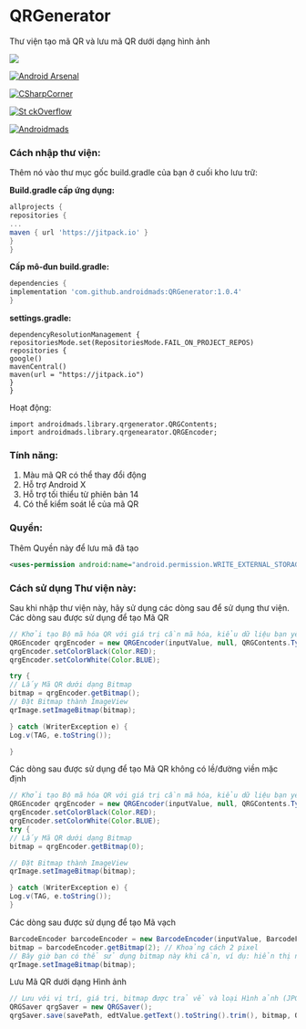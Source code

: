 # QRGenerator
Thư viện tạo mã QR và lưu mã QR dưới dạng hình ảnh

[![](https://jitpack.io/v/androidmads/QRGenerator.svg?style=for-the-badge)](https://jitpack.io/#androidmads/QRGenerator)

[![Android Arsenal](https://img.shields.io/badge/Android%20Arsenal-QR%20Generator-green.svg?style=for-the-badge)](https://android-arsenal.com/details/1/3890)

[![CSharpCorner](https://img.shields.io/badge/C%23-Corner-blue.svg?style=for-the-badge)](https://www.c-sharpcorner.com/article/how-to-generate-qr-code-in-android/)

[![St ckOverflow](https://img.shields.io/badge/stack%20overflow-FE7A16?logo=stack-overflow&logoColor=white&style=for-the-badge)](https://rb.gy/vol1bm)

[![Androidmads](https://img.shields.io/badge/Androidmads-Blog-09BBB2?style=for-the-badge)](https://www.androidmads.info/2018/07/how-to-generate-qr-code-in-android.html)

### Cách nhập thư viện:
Thêm nó vào thư mục gốc build.gradle của bạn ở cuối kho lưu trữ:

<b>Build.gradle cấp ứng dụng:</b>
``` groovy
allprojects {
repositories {
...
maven { url 'https://jitpack.io' }
}
}
```
<b>Cấp mô-đun build.gradle:</b>
```groovy
dependencies {
implementation 'com.github.androidmads:QRGenerator:1.0.4'
}
```
<b>settings.gradle:</b>
```
dependencyResolutionManagement {
repositoriesMode.set(RepositoriesMode.FAIL_ON_PROJECT_REPOS)
repositories {
google()
mavenCentral()
maven(url = "https://jitpack.io")
}
}
```
Hoạt động:
```
import androidmads.library.qrgenerator.QRGContents;
import androidmads.library.qrgenearator.QRGEncoder;

```

### Tính năng:
1. Màu mã QR có thể thay đổi động
2. Hỗ trợ Android X
3. Hỗ trợ tối thiểu từ phiên bản 14
4. Có thể kiểm soát lề của mã QR

### Quyền:

Thêm Quyền này để lưu mã đã tạo
```xml
<uses-permission android:name="android.permission.WRITE_EXTERNAL_STORAGE"/>
```
### Cách sử dụng Thư viện này:

Sau khi nhập thư viện này, hãy sử dụng các dòng sau để sử dụng thư viện.
Các dòng sau được sử dụng để tạo Mã QR
```java
// Khởi tạo Bộ mã hóa QR với giá trị cần mã hóa, kiểu dữ liệu bạn yêu cầu và Kích thước
QRGEncoder qrgEncoder = new QRGEncoder(inputValue, null, QRGContents.Type.TEXT, smallerDimension);
qrgEncoder.setColorBlack(Color.RED);
qrgEncoder.setColorWhite(Color.BLUE);

try {
// Lấy Mã QR dưới dạng Bitmap
bitmap = qrgEncoder.getBitmap();
// Đặt Bitmap thành ImageView
qrImage.setImageBitmap(bitmap);

} catch (WriterException e) {
Log.v(TAG, e.toString());

}
```
Các dòng sau được sử dụng để tạo Mã QR không có lề/đường viền mặc định
```java
// Khởi tạo Bộ mã hóa QR với giá trị cần mã hóa, kiểu dữ liệu bạn yêu cầu và Kích thước
QRGEncoder qrgEncoder = new QRGEncoder(inputValue, null, QRGContents.Type.TEXT, smallerDimension);
qrgEncoder.setColorBlack(Color.RED);
qrgEncoder.setColorWhite(Color.BLUE);
try {
// Lấy Mã QR dưới dạng Bitmap
bitmap = qrgEncoder.getBitmap(0);

// Đặt Bitmap thành ImageView
qrImage.setImageBitmap(bitmap);

} catch (WriterException e) {
Log.v(TAG, e.toString());
}
```
Các dòng sau được sử dụng để tạo Mã vạch
```java
BarcodeEncoder barcodeEncoder = new BarcodeEncoder(inputValue, BarcodeFormat.CODE_128, 800);
bitmap = barcodeEncoder.getBitmap(2); // Khoảng cách 2 pixel
// Bây giờ bạn có thể sử dụng bitmap này khi cần, ví dụ: hiển thị nó trong ImageView
qrImage.setImageBitmap(bitmap);
```

Lưu Mã QR dưới dạng Hình ảnh
```java
// Lưu với vị trí, giá trị, bitmap được trả về và loại Hình ảnh (JPG/PNG).
QRGSaver qrgSaver = new QRGSaver();
qrgSaver.save(savePath, edtValue.getText().toString().trim(), bitmap, QRGContents.ImageType.IMAGE_JPEG);
```